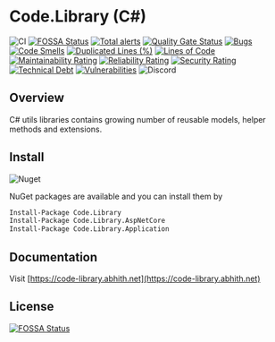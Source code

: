 # Code.Library (C#)

![CI](https://github.com/Abhith/Code.Library/workflows/CI/badge.svg)
[![FOSSA Status](https://app.fossa.io/api/projects/git%2Bgithub.com%2FAbhith%2FCode.Library.svg?type=shield)](https://app.fossa.io/projects/git%2Bgithub.com%2FAbhith%2FCode.Library?ref=badge_shield)
[![Total alerts](https://img.shields.io/lgtm/alerts/g/Abhith/Code.Library.svg?logo=lgtm&logoWidth=18)](https://lgtm.com/projects/g/Abhith/Code.Library/alerts/)
[![Quality Gate Status](https://sonarcloud.io/api/project_badges/measure?project=Abhith_Code.Library&metric=alert_status)](https://sonarcloud.io/dashboard?id=Abhith_Code.Library)
[![Bugs](https://sonarcloud.io/api/project_badges/measure?project=Abhith_Code.Library&metric=bugs)](https://sonarcloud.io/dashboard?id=Abhith_Code.Library)
[![Code Smells](https://sonarcloud.io/api/project_badges/measure?project=Abhith_Code.Library&metric=code_smells)](https://sonarcloud.io/dashboard?id=Abhith_Code.Library)
[![Duplicated Lines (%)](https://sonarcloud.io/api/project_badges/measure?project=Abhith_Code.Library&metric=duplicated_lines_density)](https://sonarcloud.io/dashboard?id=Abhith_Code.Library)
[![Lines of Code](https://sonarcloud.io/api/project_badges/measure?project=Abhith_Code.Library&metric=ncloc)](https://sonarcloud.io/dashboard?id=Abhith_Code.Library)
[![Maintainability Rating](https://sonarcloud.io/api/project_badges/measure?project=Abhith_Code.Library&metric=sqale_rating)](https://sonarcloud.io/dashboard?id=Abhith_Code.Library)
[![Reliability Rating](https://sonarcloud.io/api/project_badges/measure?project=Abhith_Code.Library&metric=reliability_rating)](https://sonarcloud.io/dashboard?id=Abhith_Code.Library)
[![Security Rating](https://sonarcloud.io/api/project_badges/measure?project=Abhith_Code.Library&metric=security_rating)](https://sonarcloud.io/dashboard?id=Abhith_Code.Library)
[![Technical Debt](https://sonarcloud.io/api/project_badges/measure?project=Abhith_Code.Library&metric=sqale_index)](https://sonarcloud.io/dashboard?id=Abhith_Code.Library)
[![Vulnerabilities](https://sonarcloud.io/api/project_badges/measure?project=Abhith_Code.Library&metric=vulnerabilities)](https://sonarcloud.io/dashboard?id=Abhith_Code.Library)
![Discord](https://img.shields.io/discord/698213379206283385)

## Overview

C# utils libraries contains growing number of reusable models, helper methods and extensions.

## Install

![Nuget](https://img.shields.io/nuget/v/Code.Library.AspNetCore)

NuGet packages are available and you can install them by

```bash
Install-Package Code.Library
Install-Package Code.Library.AspNetCore
Install-Package Code.Library.Application
```

## Documentation

Visit [https://code-library.abhith.net](https://code-library.abhith.net)

## License

[![FOSSA Status](https://app.fossa.io/api/projects/git%2Bgithub.com%2FAbhith%2FCode.Library.svg?type=large)](https://app.fossa.io/projects/git%2Bgithub.com%2FAbhith%2FCode.Library?ref=badge_large)
